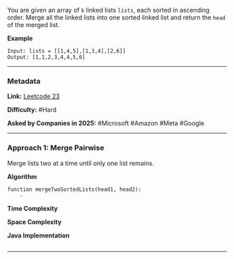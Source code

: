 
You are given an array of `k` linked lists `lists`, each sorted in ascending order. Merge all the linked lists into one sorted linked list and return the `head` of the merged list.

**Example**

```
Input: lists = [[1,4,5],[1,3,4],[2,6]]
Output: [1,1,2,3,4,4,5,6]
```

---
### Metadata

**Link:** [Leetcode 23](https://leetcode.com/problems/merge-k-sorted-lists/description/)

**Difficulty:** #Hard 

**Asked by Companies in 2025:** #Microsoft #Amazon #Meta #Google 

---
### Approach 1: Merge Pairwise

Merge lists two at a time until only one list remains.

**Algorithm**

```
function mergeTwoSortedLists(head1, head2):
	- 

```

**Time Complexity**

**Space Complexity**

**Java Implementation**

```

```

---
